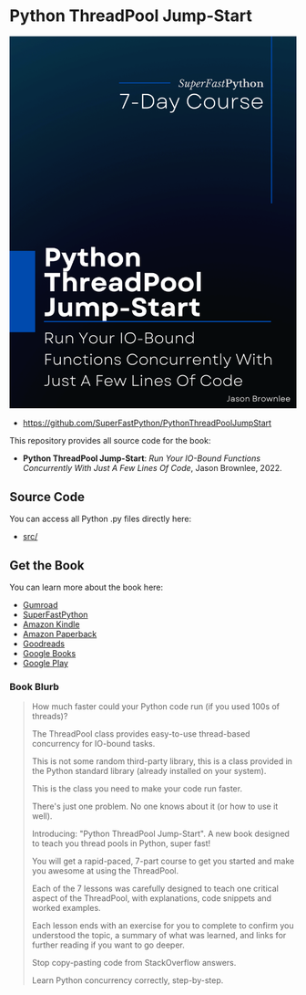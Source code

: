 # Python ThreadPool Jump-Start

![Python ThreadPool Jump-Start](cover.png)

* <https://github.com/SuperFastPython/PythonThreadPoolJumpStart>

This repository provides all source code for the book:

* **Python ThreadPool Jump-Start**: _Run Your IO-Bound Functions Concurrently With Just A Few Lines Of Code_, Jason Brownlee, 2022.


## Source Code
You can access all Python .py files directly here:

* [src/](src/)

## Get the Book

You can learn more about the book here:

* [Gumroad](https://superfastpython.gumroad.com/l/ptpj)
* [SuperFastPython](https://superfastpython.com/python-threadpool-jump-start/)
* [Amazon Kindle](https://amzn.to/3PgD0JV)
* [Amazon Paperback](https://amzn.to/3Pj4ZIH)
* [Goodreads](https://www.goodreads.com/book/show/61922939-python-threadpool-jump-start)
* [Google Books](https://books.google.com/books/about?id=43iAEAAAQBAJ)
* [Google Play](https://play.google.com/store/books/details?id=43iAEAAAQBAJ)

### Book Blurb

> How much faster could your Python code run (if you used 100s of threads)?
>
> The ThreadPool class provides easy-to-use thread-based concurrency for IO-bound tasks.
>
> This is not some random third-party library, this is a class provided in the Python standard library (already installed on your system).
>
> This is the class you need to make your code run faster.
>
> There's just one problem. No one knows about it (or how to use it well).
>
> Introducing: "Python ThreadPool Jump-Start". A new book designed to teach you thread pools in Python, super fast!
>
> You will get a rapid-paced, 7-part course to get you started and make you awesome at using the ThreadPool.
>
> Each of the 7 lessons was carefully designed to teach one critical aspect of the ThreadPool, with explanations, code snippets and worked examples.
>
> Each lesson ends with an exercise for you to complete to confirm you understood the topic, a summary of what was learned, and links for further reading if you want to go deeper.
>
> Stop copy-pasting code from StackOverflow answers.
>
> Learn Python concurrency correctly, step-by-step.